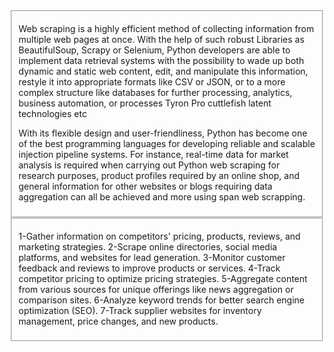 <fieldset>
<title>Web Scraping with Python</title>

<p>Web scraping is a highly efficient method of collecting information from multiple web pages at once. With the help of such robust Libraries as BeautifulSoup, Scrapy or Selenium, Python developers are able to implement data retrieval systems with the possibility to wade up both dynamic and static web content, edit, and manipulate this information, restyle it into appropriate formats like CSV or JSON, or to a more complex structure like databases for further processing, analytics, business automation, or processes Tyron Pro cuttlefish latent technologies etc

With its flexible design and user-friendliness, Python has become one of the best programming languages for developing reliable and scalable injection pipeline systems. For instance, real-time data for market analysis is required when carrying out Python web scraping for research purposes, product profiles required by an online shop, and general information for other websites or blogs requiring data aggregation can all be achieved and more using span web scrapping.</p>
</fieldset>

<fieldset>
<title>Benefits of Web Scraping for Online Businesses</title>
<p>
  1-Gather information on competitors' pricing, products, reviews, and marketing strategies. 
  2-Scrape online directories, social media platforms, and websites for lead generation.
  3-Monitor customer feedback and reviews to improve products or services.
  4-Track competitor pricing to optimize pricing strategies.
  5-Aggregate content from various sources for unique offerings like news aggregation or comparison sites.
  6-Analyze keyword trends for better search engine optimization (SEO).
  7-Track supplier websites for inventory management, price changes, and new products.
</p>
</fieldset>
